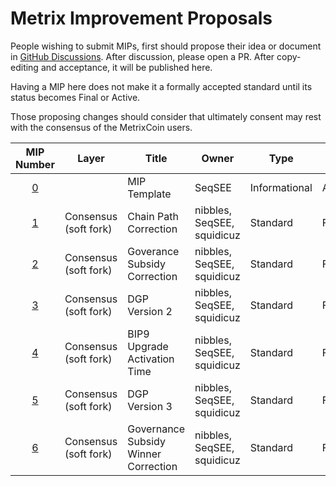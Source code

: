 # Metrix Improvement Proposals
People wishing to submit MIPs, first should propose their idea or document in [GitHub Discussions](https://github.com/TheLindaProjectInc/MIPs/discussions). After discussion, please open a PR. After copy-editing and acceptance, it will be published here.

Having a MIP here does not make it a formally accepted standard until its status becomes Final or Active.

Those proposing changes should consider that ultimately consent may rest with the consensus of the MetrixCoin users.

| MIP Number             | Layer                 | Title                                                                          | Owner                                  | Type          | Status   |
| :--------------------: | --------------------- | ------------------------------------------------------------------------------ | -------------------------------------- | ------------- | -------- |
| [0](/mip-0.md)      |                       | MIP Template                                                                   | SeqSEE                                    | Informational | Accepted |
| [1](/mip-1.md)      | Consensus (soft fork) | Chain Path Correction                                                          | nibbles, SeqSEE, squidicuz                | Standard      | Final    |
| [2](/mip-2.md)      | Consensus (soft fork) | Goverance Subsidy Correction                                                   | nibbles, SeqSEE, squidicuz                | Standard      | Final    |
| [3](/mip-3.md)      | Consensus (soft fork) | DGP Version 2                                                                  | nibbles, SeqSEE, squidicuz                | Standard      | Final    |
| [4](/mip-4.md)      | Consensus (soft fork) | BIP9 Upgrade Activation Time                                                   | nibbles, SeqSEE, squidicuz                | Standard      | Final    |
| [5](/mip-5.md)      | Consensus (soft fork) | DGP Version 3                                                                  | nibbles, SeqSEE, squidicuz                | Standard      | Final    |
| [6](/mip-6.md)      | Consensus (soft fork) | Governance Subsidy Winner Correction                                           | nibbles, SeqSEE, squidicuz                | Standard      | Final    |
